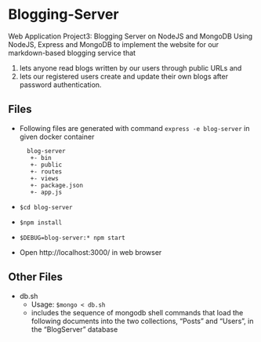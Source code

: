 # Blogging-Server
Web Application Project3: Blogging Server on NodeJS and MongoDB
Using NodeJS, Express and MongoDB to implement the website for our markdown-based blogging service that
 1. lets anyone read blogs written by our users through public URLs and
 2. lets our registered users create and update their own blogs after password authentication.

## Files

- Following files are generated with command `express -e blog-server` in given docker container

        blog-server
         +- bin
         +- public
         +- routes
         +- views
         +- package.json
         +- app.js
- `$cd blog-server`
- `$npm install`
- `$DEBUG=blog-server:* npm start`
- Open http://localhost:3000/ in web browser

## Other Files
- db.sh
    - Usage: `$mongo < db.sh`
    - includes the sequence of mongodb shell commands that load the following documents into the two collections, “Posts” and “Users”, in the “BlogServer” database

